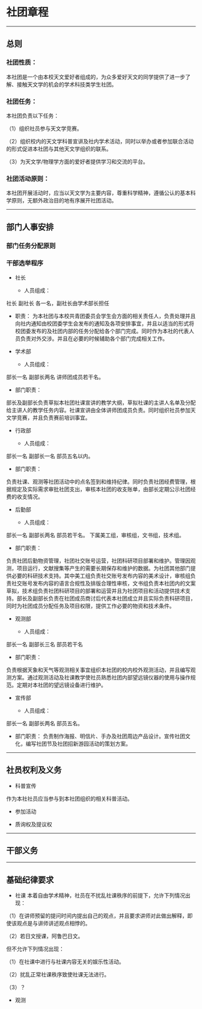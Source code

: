 # 社团章程

---

## ​总则​

### 社团性质​：

本社团是一个由本校天文爱好者组成的，为众多爱好天文的同学提供了进一步了解、接触天文学的机会的学术科技类学生社团。

### 社团任务：

本社团负责以下任务：

（1）组织社员参与天文学竞赛。

（2）组织校内的天文学科普宣讲及社内学术活动，同时以举办或者参加联合活动的形式促进本社团与其他天文学组织的联系。

（3）为天文学/物理学方面的爱好者提供学习和交流的平台。

### 社团活动原则：
本社团开展活动时，应当以天文学为主要内容，尊重科学精神，遵循公认的基本科学原则，无额外政治目的地有序展开社团活动。

---

## 部门人事安排

### 部门任务分配原则

### 干部选举程序

- 社长

  * 人员组成：

社长 副社长 各一名，副社长由学术部长担任

  * 职责：
为本社团与本校共青团委员会学生会方面的相关责任人，负责处理并且向社内通知由校团委学生会发布的通知及各项安排事宜，并且以适当的形式将校团委发布的及社团内部的任务分配给各个部门完成。同时作为本社的代表人员负责对外交涉。并且在必要的时候辅助各个部门完成相关工作。

- 学术部

  * 人员组成：

部长一名 副部长两名 讲师团成员若干名。

  * 部门职责：

部长及副部长负责草拟本社团社课宣讲的教学大纲，草拟社课的主讲人名单及分配给主讲人的教学任务内容。社课宣讲由全体讲师团成员负责。同时组织社员参加天文学竞赛，并且负责赛前培训事宜。

- 行政部

  * 人员组成：

部长一名 副部长一名 部员五名以内。

  * 部门职责：

负责社课、观测等社团活动中的点名签到和维持纪律。同时负责社团经费管理，根据规定及实际需求审批社团支出，审核本社团的收支账单，由部长定期公示社团经费的收支情况。

- 后勤部

  * 人员组成：

部长一名 副部长两名 部员若干名。
下属美工组，审核组，文书组，技术组。

  * 部门职责：

负责社团后勤物资管理，社团社交账号运营，社团科研项目部署和维护。管理因观测，项目运行，文献搜集等产生的需要长期保存和维护的数据。为社团其他部门提供必要的科研技术支持。其中美工组负责社交账号发布内容的美术设计，审核组负责社交账号发布内容的语言合规性及排版合理性审核，文书组负责本社团内的文案草拟，技术组负责社团科研项目的部署和运营并且为社团项目和活动提供技术支持。部长及副部长负责在社团成员商讨后代表本社团成立并且实际负责科研项目，同时为社团成员分配任务及项目权限，提供工作必要的物资和技术条件。

- 观测部

  * 人员组成：

部长一名 副部长三名 部员若干名

  * 部门职责：

负责根据天象和天气等观测相关事宜组织本社团的校内校外观测活动，并且编写观测方案。通过观测活动及社课教学使社员熟悉社团内部望远镜仪器的使用与操作规范。定期对本社团的望远镜设备进行维护。

- 宣传部​

  * 人员组成：

部长一名 副部长两名 部员五名。

  * 部门职责：
负责制作海报、明信片、手办及社团周边产品设计。宣传社团文化，编写社团节及社团招新游园活动的策划方案。

--- 

## 社员权利及义务

- 科普宣传

作为本社社员应当参与到本社团组织的相关科普活动。

- 参加活动

- 质询权及提议权

---

## 干部义务

---

## 基础纪律要求

- 社课
本着自由学术精神，社员在不扰乱社课秩序的前提下，允许下列情况出现：

（1）在讲师预留的提问时间内提出自己的观点，并且要求讲师对此做出解释，即使该观点是与讲师讲述观点相悖的。

（2）若日文授课，阿鲁巴日文。

但不允许下列情况出现：

（1）在社课中进行与社课内容无关的娱乐性活动。

（2）扰乱正常社课秩序致使社课无法进行。

（3）？

- 观测